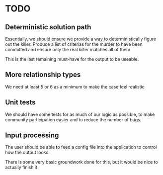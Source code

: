 TODO
====


Deterministic solution path
---------------------------

Essentially, we should ensure we provide a way to deterministically figure out the killer. Produce a list of criterias for the murder to have been committed and ensure only the real killer matches all of them.

This is the last remaining must-have for the output to be useable.

More relationship types
-----------------------

We need at least 5 or 6 as a minimum to make the case feel realistic

Unit tests
----------

We should have some tests for as much of our logic as possible, to make community participation easier and to reduce the number of bugs.

Input processing
----------------

The user should be able to feed a config file into the application to control how the output looks.

There is some very basic groundwork done for this, but it would be nice to actually finish it
